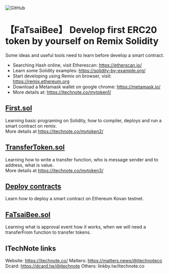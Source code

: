 ![GitHub](https://img.shields.io/badge/license-MIT-green)
# 【FaTsaiBee】 Develop first ERC20 token by yourself on Remix Solidity
Some ideas and useful tools need to learn before develop a smart contract. <br>
- Searching Hash online, visit Etherescan: https://etherscan.io/
- Learn some Solidity examples: https://solidity-by-example.org/
- Start developing using Remix on browser, visit: https://remix.ethereum.org
- Download a Metamask wallet on google chrome: https://metamask.io/
- More details at: https://itechnote.co/mytoken1/

## [First.sol](https://github.com/ITechNote/FaTsaiBee/blob/main/First.sol)
Learning basic programing on Solidity, how to compiler, deploys and run a smart contract on remix. <br>
More details at https://itechnote.co/mytoken2/

## [TransferToken.sol](https://github.com/ITechNote/FaTsaiBee/blob/main/TransferToken.sol)
Learning how to write a transfer function, who is message sender and to address, what is value. <br>
More details at https://itechnote.co/mytoken3/

## [Deploy contracts](https://itechnote.co/mytoken4/)
Learn how to deploy a smart contract on Ethereum Kovan testnet. <br>

## [FaTsaiBee.sol](https://github.com/ITechNote/FaTsaiBee/blob/main/FaTsaiBee.sol)
Learning what is approval event how it works, when we will need a transferFrom function to transfer tokens. <br>

## ITechNote links
Website: https://itechnote.co/
Matters: https://matters.news/@itechnoteco
Dcard: https://dcard.tw/@itechnote
Others: linkby.tw/itechnote.co

